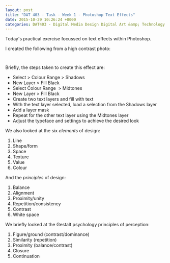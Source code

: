 ```yaml
---
layout: post
title: "DAT 403 - Task - Week 1 - Photoshop Text Effects"
date: 2015-10-29 10:26:24 +0000
categories: DAT403 - Digital Media Design Digital Art &amp; Technology
---
```


<!-- wp:paragraph -->
<p>Today's practical exercise focussed on text effects within Photoshop.</p>
<!-- /wp:paragraph -->

<!-- wp:paragraph -->
<p>I created the following from a high contrast photo:</p>
<!-- /wp:paragraph -->

<!-- wp:columns -->
<div class="wp-block-columns"><!-- wp:column {"width":"100%"} -->
<div class="wp-block-column" style="flex-basis:100%"><!-- wp:gallery {"ids":[587,586],"columns":2,"imageCrop":false,"linkTo":"media","sizeSlug":"medium"} -->
<figure class="wp-block-gallery has-nested-images columns-2"><!-- wp:image {"id":587,"sizeSlug":"medium","linkDestination":"media","className":"is-style-default"} -->
<figure class="wp-block-image size-medium is-style-default"><a href="https://www.circleseven.co.uk/wp-content/uploads/2015/10/text-effects-original-scaled-1.jpg"><img src="https://www.circleseven.co.uk/wp-content/uploads/2015/10/text-effects-original-scaled-1-230x300.jpg" alt="" class="wp-image-587"/></a></figure>
<!-- /wp:image -->

<!-- wp:image {"id":586,"sizeSlug":"medium","linkDestination":"media"} -->
<figure class="wp-block-image size-medium"><a href="https://www.circleseven.co.uk/wp-content/uploads/2015/10/text-effects-finished-scaled-1.jpg"><img src="https://www.circleseven.co.uk/wp-content/uploads/2015/10/text-effects-finished-scaled-1-230x300.jpg" alt="" class="wp-image-586"/></a></figure>
<!-- /wp:image --></figure>
<!-- /wp:gallery --></div>
<!-- /wp:column --></div>
<!-- /wp:columns -->

<!-- wp:paragraph -->
<p>Briefly, the steps taken to create this effect are:</p>
<!-- /wp:paragraph -->

<!-- wp:list -->
<ul><!-- wp:list-item -->
<li>Select &gt; Colour Range &gt; Shadows</li>
<!-- /wp:list-item -->

<!-- wp:list-item -->
<li>New Layer &gt; Fill Black</li>
<!-- /wp:list-item -->

<!-- wp:list-item -->
<li>Select Colour Range &nbsp;&gt; Midtones</li>
<!-- /wp:list-item -->

<!-- wp:list-item -->
<li>New Layer &gt; Fill Black</li>
<!-- /wp:list-item -->

<!-- wp:list-item -->
<li>Create two text layers and fill with text</li>
<!-- /wp:list-item -->

<!-- wp:list-item -->
<li>With the text layer selected, load a selection from the Shadows layer</li>
<!-- /wp:list-item -->

<!-- wp:list-item -->
<li>Add a layer mask</li>
<!-- /wp:list-item -->

<!-- wp:list-item -->
<li>Repeat for the other text layer using the Midtones layer</li>
<!-- /wp:list-item -->

<!-- wp:list-item -->
<li>Adjust the typeface and settings to achieve the desired look</li>
<!-- /wp:list-item --></ul>
<!-- /wp:list -->

<!-- wp:paragraph -->
<p>We also looked at the six <em>elements</em> of design:</p>
<!-- /wp:paragraph -->

<!-- wp:list {"ordered":true} -->
<ol><!-- wp:list-item -->
<li>Line</li>
<!-- /wp:list-item -->

<!-- wp:list-item -->
<li>Shape/form</li>
<!-- /wp:list-item -->

<!-- wp:list-item -->
<li>Space</li>
<!-- /wp:list-item -->

<!-- wp:list-item -->
<li>Texture</li>
<!-- /wp:list-item -->

<!-- wp:list-item -->
<li>Value</li>
<!-- /wp:list-item -->

<!-- wp:list-item -->
<li>Colour</li>
<!-- /wp:list-item --></ol>
<!-- /wp:list -->

<!-- wp:paragraph -->
<p>And the <em>principles</em> of design:</p>
<!-- /wp:paragraph -->

<!-- wp:list {"ordered":true} -->
<ol><!-- wp:list-item -->
<li>Balance</li>
<!-- /wp:list-item -->

<!-- wp:list-item -->
<li>Alignment</li>
<!-- /wp:list-item -->

<!-- wp:list-item -->
<li>Proximity/unity</li>
<!-- /wp:list-item -->

<!-- wp:list-item -->
<li>Repetition/consistency</li>
<!-- /wp:list-item -->

<!-- wp:list-item -->
<li>Contrast</li>
<!-- /wp:list-item -->

<!-- wp:list-item -->
<li>White space</li>
<!-- /wp:list-item --></ol>
<!-- /wp:list -->

<!-- wp:paragraph -->
<p>We briefly looked at the Gestalt psychology principles of perception:</p>
<!-- /wp:paragraph -->

<!-- wp:list {"ordered":true} -->
<ol><!-- wp:list-item -->
<li>Figure/ground (contrast/dominance)</li>
<!-- /wp:list-item -->

<!-- wp:list-item -->
<li>Similarity (repetition)</li>
<!-- /wp:list-item -->

<!-- wp:list-item -->
<li>Proximity (balance/contrast)</li>
<!-- /wp:list-item -->

<!-- wp:list-item -->
<li>Closure</li>
<!-- /wp:list-item -->

<!-- wp:list-item -->
<li>Continuation</li>
<!-- /wp:list-item --></ol>
<!-- /wp:list -->